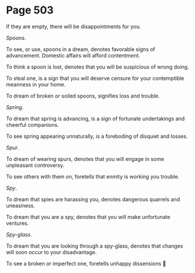 # Page 503
If they are empty, there will be disappointments for you.


_Spoons_.


To see, or use, spoons in a dream, denotes favorable signs of advancement.
Domestic affairs will afford contentment.


To think a spoon is lost, denotes that you will be suspicious
of wrong doing.


To steal one, is a sign that you will deserve censure for your contemptible
meanness in your home.


To dream of broken or soiled spoons, signifies loss and trouble.


_Spring_.


To dream that spring is advancing, is a sign of fortunate undertakings
and cheerful companions.


To see spring appearing unnaturally, is a foreboding of disquiet and losses.


_Spur_.


To dream of wearing spurs, denotes that you will engage
in some unpleasant controversy.


To see others with them on, foretells that enmity is working you trouble.


_Spy_.


To dream that spies are harassing you, denotes dangerous
quarrels and uneasiness.


To dream that you are a spy, denotes that you will make unfortunate ventures.


_Spy-glass_.


To dream that you are looking through a spy-glass, denotes that changes
will soon occur to your disadvantage.


To see a broken or imperfect one, foretells unhappy dissensions
